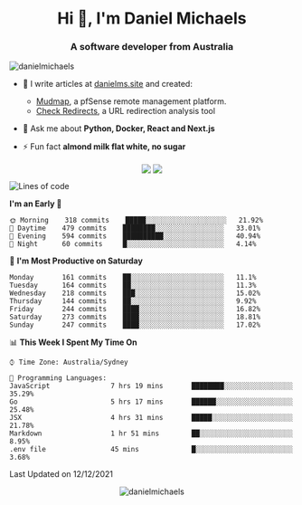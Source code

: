 <h1 align="center">Hi 👋, I'm Daniel Michaels</h1>
<h3 align="center">A software developer from Australia</h3>
<p align="left"> <img src="https://komarev.com/ghpvc/?username=danielmichaels" alt="danielmichaels" /> </p>

- 📝 I write articles at [danielms.site](https://danielms.site?ref=danielmichaels-github) and created:
    - [Mudmap](https://mudmap.io?ref=danielmichaels-github), a pfSense remote management platform.
    - [Check Redirects](https://www.check-redirects.com?ref=danielmichaels-github), a URL redirection analysis tool
- 💬 Ask me about **Python, Docker, React and Next.js**

- ⚡ Fun fact **almond milk flat white, no sugar**

<p align="center">
<a href="https://twitter.com/dansult" target="_blank"><img align="center" src="https://img.shields.io/badge/twitter-%231DA1F2.svg?&style=for-the-badge&logo=twitter&logoColor=white"></a>
<a href="https://linkedin.com/in/daniel-michaels" target="_blank"><img align="center" src="https://img.shields.io/badge/linkedin-%230077B5.svg?&style=for-the-badge&logo=linkedin&logoColor=white"></a>
</p>

<!--START_SECTION:waka-->
![Lines of code](https://img.shields.io/badge/From%20Hello%20World%20I%27ve%20Written--3%20Thousand%20lines%20of%20code-blue)

**I'm an Early 🐤** 

```text
🌞 Morning    318 commits    █████░░░░░░░░░░░░░░░░░░░░   21.92% 
🌆 Daytime    479 commits    ████████░░░░░░░░░░░░░░░░░   33.01% 
🌃 Evening    594 commits    ██████████░░░░░░░░░░░░░░░   40.94% 
🌙 Night      60 commits     █░░░░░░░░░░░░░░░░░░░░░░░░   4.14%

```
📅 **I'm Most Productive on Saturday** 

```text
Monday       161 commits    ██░░░░░░░░░░░░░░░░░░░░░░░   11.1% 
Tuesday      164 commits    ██░░░░░░░░░░░░░░░░░░░░░░░   11.3% 
Wednesday    218 commits    ███░░░░░░░░░░░░░░░░░░░░░░   15.02% 
Thursday     144 commits    ██░░░░░░░░░░░░░░░░░░░░░░░   9.92% 
Friday       244 commits    ████░░░░░░░░░░░░░░░░░░░░░   16.82% 
Saturday     273 commits    ████░░░░░░░░░░░░░░░░░░░░░   18.81% 
Sunday       247 commits    ████░░░░░░░░░░░░░░░░░░░░░   17.02%

```


📊 **This Week I Spent My Time On** 

```text
⌚︎ Time Zone: Australia/Sydney

💬 Programming Languages: 
JavaScript               7 hrs 19 mins       ████████░░░░░░░░░░░░░░░░░   35.29% 
Go                       5 hrs 17 mins       ██████░░░░░░░░░░░░░░░░░░░   25.48% 
JSX                      4 hrs 31 mins       █████░░░░░░░░░░░░░░░░░░░░   21.78% 
Markdown                 1 hr 51 mins        ██░░░░░░░░░░░░░░░░░░░░░░░   8.95% 
.env file                45 mins             █░░░░░░░░░░░░░░░░░░░░░░░░   3.68%

```


 Last Updated on 12/12/2021
<!--END_SECTION:waka-->

<p align="center"> <img src="https://github-readme-stats.vercel.app/api?username=danielmichaels&show_icons=true" alt="danielmichaels" /> </p>

